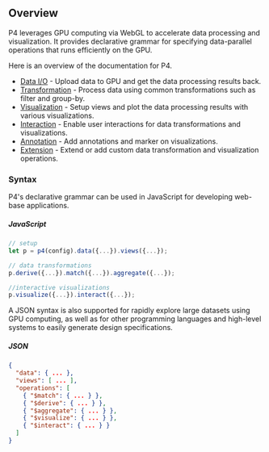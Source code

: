 ## Overview
P4 leverages GPU computing via WebGL to accelerate data processing and visualization. It provides declarative grammar for specifying data-parallel operations that runs efficiently on the GPU.

Here is an overview of the documentation for P4.

* [Data I/O](#/documentation/data) - Upload data to GPU and get the data processing results back.
* [Transformation](#/documentation/transformation) - Process data using common transformations such as filter and group-by.
* [Visualization](#/documentation/visualization) - Setup views and plot the data processing results with various visualizations.
* [Interaction](#/documentation/interaction) - Enable user interactions for data transformations and visualizations.
* [Annotation](#/documentation/annotation) - Add annotations and marker on visualizations.
* [Extension](#/documentation/extension) - Extend or add custom data transformation and visualization operations.

### Syntax

P4's declarative grammar can be used in JavaScript for developing web-base applications.

##### JavaScript
```javascript
// setup
let p = p4(config).data({...}).views({...});

// data transformations
p.derive({...}).match({...}).aggregate({...});

//interactive visualizations
p.visualize({...}).interact({...});             

```

A JSON syntax is also supported for rapidly explore large datasets using GPU computing, as well as for other programming languages and high-level systems to easily generate design specifications.

##### JSON
```json
{
  "data": { ... },
  "views": [ ... ],
  "operations": [
    { "$match": { ... } },
    { "$derive": { ... } },
    { "$aggregate": { ... } },
    { "$visualize": { ... } },
    { "$interact": { ... } }
  ]
}
```

